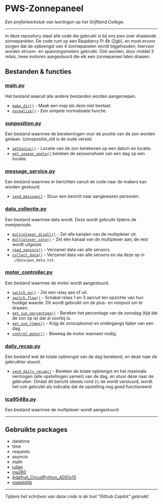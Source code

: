 # PWS-Zonnepaneel
*Een profielwerkstuk van leerlingen op het Griftland College.*
***

In deze repository staat alle code die gebruikt is bij ons pws over draaiende zonnepanelen. De code runt op een Raspberry Pi 4b (2gb), en moet ervoor zorgen dat de opbrengst van 4 zonnepanelen wordt bijgehouden, hiervoor worden stroom- en spanningsmeters gebruikt. Ook worden, door middel 3 relais, twee motoren aangestuurd die elk een zonnepaneel laten draaien.

## Bestanden & functies
### [main.py](https://github.com/LolligeGerrit/PWS-Zonnepaneel/blob/main/main.py)
Het bestand waaruit alle andere bestanden worden aangeroepen.
- [`make_dir()`](https://github.com/LolligeGerrit/PWS-Zonnepaneel/blob/bdd85e04ab0c849ad3ada186bf3aaa13d022998c/main.py#L27) - Maak een map als deze niet bestaat.
- [`normalize()`](https://github.com/LolligeGerrit/PWS-Zonnepaneel/blob/bdd85e04ab0c849ad3ada186bf3aaa13d022998c/main.py#L35) - Een simpele normalisatie functie.

### [sunposition.py](https://github.com/LolligeGerrit/PWS-Zonnepaneel/blob/main/sunposition.py)
Een bestand waarmee de berekeningen voor de positie van de zon worden gedaan. (zonspositie_old is de oude versie)
- [`getSunLoc()`](https://github.com/LolligeGerrit/PWS-Zonnepaneel/blob/bdd85e04ab0c849ad3ada186bf3aaa13d022998c/sunposition.py#L20) - Locatie van de zon berekenen op een datum en locatie.
- [`get_season_angle()`](https://github.com/LolligeGerrit/PWS-Zonnepaneel/blob/bdd85e04ab0c849ad3ada186bf3aaa13d022998c/sunposition.py#L97) bereken de seizoenshoek van een dag op een locatie.

### [message_service.py](https://github.com/LolligeGerrit/PWS-Zonnepaneel/blob/main/message_service.py)
Een bestand waarmee er berichten vanuit de code naar de makers kan worden gestuurd.
- [`send_message()`](https://github.com/LolligeGerrit/PWS-Zonnepaneel/blob/bdd85e04ab0c849ad3ada186bf3aaa13d022998c/message_service.py#L8) - Stuur een bericht naar aangewezen personen.

### [data_collectie.py](https://github.com/LolligeGerrit/PWS-Zonnepaneel/blob/main/data_collection.py)
Een bestand waarmee data wordt. Deze wordt gebruikt tijdens de meetperiode.
- [`multiplexer_disall()`](https://github.com/LolligeGerrit/PWS-Zonnepaneel/blob/bdd85e04ab0c849ad3ada186bf3aaa13d022998c/data_collection.py#L19) - Zet alle kanalen van de multiplexer uit.
- [`multiplexer_solo()`](https://github.com/LolligeGerrit/PWS-Zonnepaneel/blob/bdd85e04ab0c849ad3ada186bf3aaa13d022998c/data_collection.py#L25) - Zet één kanaal van de multiplexer aan, de rest wordt uitgezet.
- [`read_sensors()`](https://github.com/LolligeGerrit/PWS-Zonnepaneel/blob/bdd85e04ab0c849ad3ada186bf3aaa13d022998c/data_collection.py#L33) - Verzamel data van alle sensors.
- [`collect_data()`](https://github.com/LolligeGerrit/PWS-Zonnepaneel/blob/bdd85e04ab0c849ad3ada186bf3aaa13d022998c/data_collection.py#L51) - Verzamel data van alle sensors en sla deze op in `./data/pws_data.txt`.

### [motor_controller.py](https://github.com/LolligeGerrit/PWS-Zonnepaneel/blob/main/motor_controller.py)
Een bestand waarmee de motor wordt aangestuurd.
- [`switch_on()`](https://github.com/LolligeGerrit/PWS-Zonnepaneel/blob/bdd85e04ab0c849ad3ada186bf3aaa13d022998c/motor_controller.py#L20) - Zet een relay aan of uit.
- [`switch_flow()`](https://github.com/LolligeGerrit/PWS-Zonnepaneel/blob/bdd85e04ab0c849ad3ada186bf3aaa13d022998c/motor_controller.py#L67) - Schakel relais 1 en 3 aan/uit ten opzichte van hun huidige waarde. Dit wordt gebruikt om de plus- en minpool om te draaien.
- [`get_sun_percentage()`](https://github.com/LolligeGerrit/PWS-Zonnepaneel/blob/bdd85e04ab0c849ad3ada186bf3aaa13d022998c/motor_controller.py#L86) - Bereken het percentage van de zonsdag (tijd dat de zon op is) dat al voorbij is.
- [`get_sun_times()`](https://github.com/LolligeGerrit/PWS-Zonnepaneel/blob/bdd85e04ab0c849ad3ada186bf3aaa13d022998c/motor_controller.py#L103) - Krijg de zonsopkomst en ondergangs tijden van een dag.
- [`control_motor()`](https://github.com/LolligeGerrit/PWS-Zonnepaneel/blob/bdd85e04ab0c849ad3ada186bf3aaa13d022998c/motor_controller.py#L112) - Beweeg de motor wanneer nodig.

### [daily_recap.py](https://github.com/LolligeGerrit/PWS-Zonnepaneel/blob/main/daily_recap.py)
Een bestand wat de totale opbrengst van de dag berekend, en deze naar de gebruikter stuurd.
- [`send_daily_recap()`](https://github.com/LolligeGerrit/PWS-Zonnepaneel/blob/bdd85e04ab0c849ad3ada186bf3aaa13d022998c/daily_recap.py#L9) - Bereken de totale opbrengst en het maximale vermogen (alle opstellingen samen) van de dag, en stuur deze naar de gebruiker. Omdat dit bericht steeds rond `21:00` wordt verstuurd, wordt het ook gebruikt als indicatie dat de opstelling nog goed functioneerd.

### [tca9548a.py](https://github.com/IRNAS/tca9548a-python) <br>

Een bestand waarmee de multiplexer wordt aangestuurd.

***

## Gebruikte packages
- datetime
- time
- requests
- asyncio
- math
- [julian](https://github.com/dannyzed/julian)
- [ina260](https://github.com/jveitchmichaelis/ina260)
- [Adafruit_CircuitPython_ADS1x15](https://github.com/adafruit/Adafruit_CircuitPython_ADS1x15)
- [matplotlib](https://github.com/matplotlib/matplotlib)

***

*Tijdens het schrijven van deze code is de tool "Github Copilot" gebruikt.*